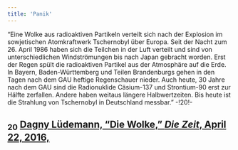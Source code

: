 ```yaml
---
title: 'Panik'
---
```


“Eine Wolke aus radioaktiven Partikeln verteilt sich nach der Explosion im sowjetischen Atomkraftwerk Tschernobyl über Europa. Seit der Nacht zum 26. April 1986 haben sich die Teilchen in der Luft verteilt und sind von unterschiedlichen Windströmungen bis nach Japan gebracht worden. Erst der Regen spült die radioaktiven Partikel aus der Atmosphäre auf die Erde. In Bayern, Baden-Württemberg und Teilen Brandenburgs gehen in den Tagen nach dem GAU heftige Regenschauer nieder. Auch heute, 30 Jahre nach dem GAU sind die Radionuklide Cäsium-137 und Strontium-90 erst zur Hälfte zerfallen. Andere haben weitaus längere Halbwertzeiten. Bis heute ist die Strahlung von Tschernobyl in Deutschland messbar.” -!20!-
## <sub class="subscript">**20**</sub> [Dagny Lüdemann, “Die Wolke,” _Die Zeit_, April 22, 2016,](https://www.zeit.de/wissen/umwelt/2016-04/tschernobyl-gau-wolke-1986-deutschland)
